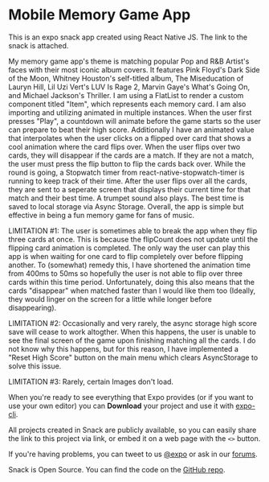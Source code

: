 # Mobile Memory Game App

This is an expo snack app created using React Native JS. The link to the snack is attached.

My memory game app's theme is matching popular Pop and R&B Artist's faces with their most iconic album covers. It features Pink Floyd's Dark Side of the Moon, Whitney Houston's self-titled album, The Miseducation of Lauryn Hill, Lil Uzi Vert's LUV Is Rage 2, Marvin Gaye's What's Going On, and Michael Jackson's Thriller. I am using a FlatList to render a custom component titled "Item", which represents each memory card. I am also importing and utilizing animated in multiple instances. When the user first presses "Play", a countdown will animate before the game starts so the user can prepare to beat their high score. Additionally I have an animated value that interpolates when the user clicks on a flipped over card that shows a cool animation where the card flips over. When the user flips over two cards, they will disappear if the cards are a match. If they are not a match, the user must press the flip button to flip the cards back over. While the round is going, a Stopwatch timer from react-native-stopwatch-timer is running to keep track of their time. After the user flips over all the cards, they are sent to a seperate screen that displays their current time for that match and their best time. A trumpet sound also plays. The best time is saved to local storage via Async Storage. Overall, the app is simple but effective in being a fun memory game for fans of music.

LIMITATION #1: The user is sometimes able to break the app when they flip three cards at once. This is because the flipCount does not update until the flipping card animation is completed. The only way the user can play this app is when waiting for one card to flip completely over before flipping another. To (somewhat) remedy this, I have shortened the animation time from 400ms to 50ms so hopefully the user is not able to flip over three cards within this time period. Unfortunately, doing this also means that the cards "disappear" when matched faster than I would like them too (Ideally, they would linger on the screen for a little while longer before disappearing).

LIMITATION #2: Occasionally and very rarely, the async storage high score save will cease to work altogther. When this happens, the user is unable to see the final screen of the game upon finishing matching all the cards. I do not know why this happens, but for this reason, I have implemented a "Reset High Score" button on the main menu which clears AsyncStorage to solve this issue.

LIMITATION #3: Rarely, certain Images don't load. 
 

When you're ready to see everything that Expo provides (or if you want to use your own editor) you can **Download** your project and use it with [expo-cli](https://docs.expo.io/get-started/installation).

All projects created in Snack are publicly available, so you can easily share the link to this project via link, or embed it on a web page with the `<>` button.

If you're having problems, you can tweet to us [@expo](https://twitter.com/expo) or ask in our [forums](https://forums.expo.io/c/snack).

Snack is Open Source. You can find the code on the [GitHub repo](https://github.com/expo/snack).
